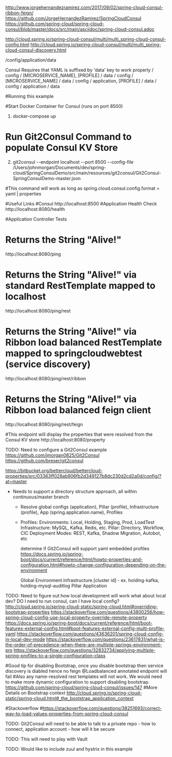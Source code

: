 
http://www.jorgehernandezramirez.com/2017/09/02/spring-cloud-consul-ribbon-feign/
https://github.com/JorgeHernandezRamirez/SpringCloudConsul
https://github.com/spring-cloud/spring-cloud-consul/blob/master/docs/src/main/asciidoc/spring-cloud-consul.adoc

http://cloud.spring.io/spring-cloud-consul/multi/multi_spring-cloud-consul-config.html
http://cloud.spring.io/spring-cloud-consul/multi/multi_spring-cloud-consul-discovery.html

/config/application/data

Consul Requires that YAML is suffixed by 'data' key to work properly
/ config / [MICROSERVICE_NAME], [PROFILE] / data
/ config / [MICROSERVICE_NAME] / data
/ config / application, [PROFILE] / data
/ config / application / data


#Running this example

#Start Docker Container for Consul (runs on port 8500)
1. docker-compose up
# Run Git2Consul Command to populate Consul KV Store
2. git2consul --endpoint localhost --port 8500 --config-file /Users/johnmorgan/Documents/dev/spring-cloud/SpringConsulDemo/src/main/resources/git2consul/Git2Consul-SpringConsulDemo-master.json


#This command will work as long as
spring.cloud.consul.config.format = yaml | properties




#Useful Links
#Consul
http://localhost:8500
#Application Health Check
http://localhost:8080/health

#Application Controller Tests
# Returns the String "Alive!"
http://localhost:8080/ping

# Returns the String "Alive!" via standard RestTemplate mapped to localhost
http://localhost:8080/ping/rest
# Returns the String "Alive!" via Ribbon load balanced RestTemplate mapped to springcloudwebtest (service discovery)
http://localhost:8080/ping/rest/ribbon
# Returns the String "Alive!" via Ribbon load balanced feign client
http://localhost:8080/ping/rest/feign

#This endpoint will display the properties that were resolved from the Consul KV store
http://localhost:8080/property

TODO:  Need to configure a Git2Consul example
https://github.com/jmorgan0825/Git2Consul
https://github.com/breser/git2consul


https://bitbucket.org/bettercloud/bettercloud-properties/src/03363ff028ab906fb2d349127b8dc230d2cd2a0d/config/?at=master
- Needs to support a directory structure approach, all within continuous/master branch
  - Resolve global configs (application), Pillar (profile), Infrastructure (profile), App (spring.application.name), Profiles
  - Profiles:
    Environments: Local, Holding, Staging, Prod, LoadTest
    Infrastructure: MySQL, Kafka, Redis, etc.
    Pillar: Directory, Workflow, CIC
    Deployment Modes: REST, Kafka, Shadow Migration, Autobot, etc

    determine if Git2Consul will support yaml embedded profiles
    https://docs.spring.io/spring-boot/docs/current/reference/html/howto-properties-and-configuration.html#howto-change-configuration-depending-on-the-environment

    Global
    Environment.Infrastructure.[cluster id] - ex. holding-kafka, holding-mysql-auditlog
    Pillar
    Application

TODO: Need to figure out how local development will work
what about local dev?  DO I need to run consul, can I have local config?
http://cloud.spring.io/spring-cloud-static/spring-cloud.html#overriding-bootstrap-properties
https://stackoverflow.com/questions/43800256/how-spring-cloud-config-use-local-property-override-remote-property
https://docs.spring.io/spring-boot/docs/current/reference/html/boot-features-external-config.html#boot-features-external-config-multi-profile-yaml
https://stackoverflow.com/questions/43636201/spring-cloud-config-in-local-dev-mode
https://stackoverflow.com/questions/23617831/what-is-the-order-of-precedence-when-there-are-multiple-springs-environment-pro
https://stackoverflow.com/questions/32832734/applying-multiple-spring-profiles-to-a-single-configuration-class

#Good tip for disabling Bootstrap, once you disable bootstrap then service discovery is diabled hence no feign @Loadbalanced annotated endpoint will fail
#Also any name-resolved rest templates will not work.  We would need to make more dynamic configuration to support disabling bootstrap.
https://github.com/spring-cloud/spring-cloud-consul/issues/147
#More Details on Bootstrap context
http://cloud.spring.io/spring-cloud-static/spring-cloud.html#_the_bootstrap_application_context

#Stackoverflow
#https://stackoverflow.com/questions/38251693/correct-way-to-load-values-properties-from-spring-cloud-consul

TODO: Git2Consul will need to be able to talk to a private repo
    - how to connect, application account
    - how will it be secure

TODO: This will need to play with Vault

TODO:  Would like to include zuul and hystrix in this example



